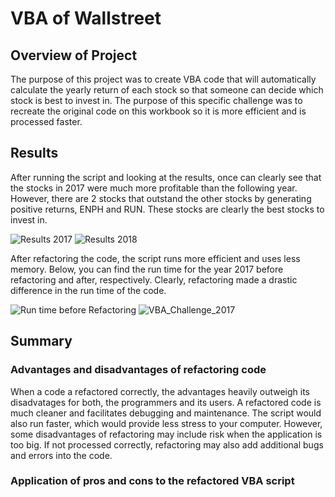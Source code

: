 # VBA of Wallstreet

## Overview of Project

The purpose of this project was to create VBA code that will automatically calculate the yearly return of each stock so that someone can decide which stock is best to invest in. The purpose of this specific challenge was to recreate the original code on this workbook so it is more efficient and is processed faster. 

## Results

After running the script and looking at the results, once can clearly see that the stocks in 2017 were much more profitable than the following year. However, there are 2 stocks that outstand the other stocks by generating positive returns, ENPH and RUN. These stocks are clearly the best stocks to invest in. 

![Results 2017](https://user-images.githubusercontent.com/88448731/185767131-f926fabf-62a2-4351-9540-8951248b49c0.PNG) ![Results 2018](https://user-images.githubusercontent.com/88448731/185767135-8f5d1715-a81b-4148-a904-684019709938.PNG)

After refactoring the code, the script runs more efficient and uses less memory. Below, you can find the run time for the year 2017 before refactoring and after, respectively. Clearly, refactoring made a drastic difference in the run time of the code.

![Run time before Refactoring](https://user-images.githubusercontent.com/88448731/185767456-d22cd8a7-d812-4f9b-8995-73a2ec79953f.PNG) ![VBA_Challenge_2017](https://user-images.githubusercontent.com/88448731/185767460-bfdd2d53-f879-44b8-a7dd-a9db737433a2.PNG)

## Summary

### Advantages and disadvantages of refactoring code

When a code a refactored correctly, the advantages heavily outweigh its disadvatages for both, the programmers and its users. A refactored code is much cleaner and facilitates debugging and maintenance. The script would also run faster, which would provide less stress to your computer. However, some disadvantages of refactoring may include risk when the application is too big. If not processed correctly, refactoring may also add additional bugs and errors into the code.

### Application of pros and cons to the refactored VBA script

